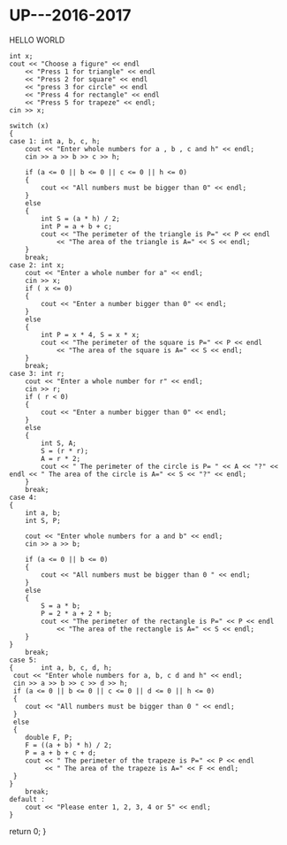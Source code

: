 # UP---2016-2017

HELLO WORLD



	int x; 
	cout << "Choose a figure" << endl
		<< "Press 1 for triangle" << endl
		<< "Press 2 for square" << endl
		<< "press 3 for circle" << endl
		<< "Press 4 for rectangle" << endl
		<< "Press 5 for trapeze" << endl;
	cin >> x;

	switch (x)
	{
	case 1: int a, b, c, h;
		cout << "Enter whole numbers for a , b , c and h" << endl;
		cin >> a >> b >> c >> h;

		if (a <= 0 || b <= 0 || c <= 0 || h <= 0)
		{
			cout << "All numbers must be bigger than 0" << endl;
		}
		else 
		{
			int S = (a * h) / 2;
			int P = a + b + c;
			cout << "The perimeter of the triangle is P=" << P << endl
				<< "The area of the triangle is A=" << S << endl;
		}
		break;
	case 2: int x;
		cout << "Enter a whole number for a" << endl;
		cin >> x;
		if ( x <= 0)
		{
			cout << "Enter a number bigger than 0" << endl;
		}
		else
		{
			int P = x * 4, S = x * x;
			cout << "The perimeter of the square is P=" << P << endl
				<< "The area of the square is A=" << S << endl;
		}
		break;
	case 3: int r;
		cout << "Enter a whole number for r" << endl;
		cin >> r;
		if ( r < 0)
		{
			cout << "Enter a number bigger than 0" << endl; 
		}
		else
		{
			int S, A;
			S = (r * r);
			A = r * 2;
			cout << " The perimeter of the circle is P= " << A << "?" << endl << " The area of the circle is A=" << S << "?" << endl;
		}
		break;
	case 4: 
	{
		int a, b;
		int S, P;
		
		cout << "Enter whole numbers for a and b" << endl;
		cin >> a >> b;

		if (a <= 0 || b <= 0)
		{
			cout << "All numbers must be bigger than 0 " << endl;
		}
		else
		{
			S = a * b;
			P = 2 * a + 2 * b;
			cout << "The perimeter of the rectangle is P=" << P << endl
				<< "The area of the rectangle is A=" << S << endl;
		}
	}
		break;
	case 5: 
	{		int a, b, c, d, h;
	 cout << "Enter whole numbers for a, b, c d and h" << endl;
	 cin >> a >> b >> c >> d >> h;
	 if (a <= 0 || b <= 0 || c <= 0 || d <= 0 || h <= 0)
	 {
		cout << "All numbers must be bigger than 0 " << endl;
	 }
	 else
	 {
		double F, P;
		F = ((a + b) * h) / 2;
		P = a + b + c + d;
		cout << " The perimeter of the trapeze is P=" << P << endl
			 << " The area of the trapeze is A=" << F << endl;
	 }
	}
		break;
	default : 
		cout << "Please enter 1, 2, 3, 4 or 5" << endl;
	}



   return 0;
}
